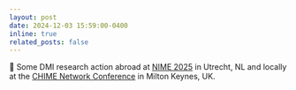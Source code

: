 ```yaml
---
layout: post
date: 2024-12-03 15:59:00-0400
inline: true
related_posts: false
---
```


🎸 Some DMI research action abroad at [NIME 2025](https://www.courtneynreed.com/assets/pdf/Freire_NIME24_BodyLutherie.pdf) in Utrecht, NL and locally at the [CHIME Network Conference](https://www.courtneynreed.com/blog/2024/nimechime/) in Milton Keynes, UK.
